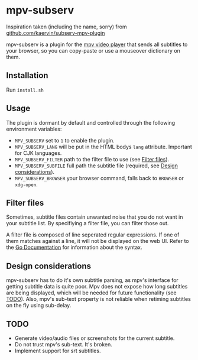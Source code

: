# mpv-subserv

Inspiration taken (including the name, sorry) from
[github.com/kaervin/subserv-mpv-plugin](https://github.com/kaervin/subserv-mpv-plugin)

mpv-subserv is a plugin for the [mpv video player](https://mpv.io/) that sends
all subtitles to your browser, so you can copy-paste or use a mouseover
dictionary on them.

## Installation

Run `install.sh`

## Usage

The plugin is dormant by default and controlled through the following
environment variables:

- `MPV_SUBSERV` set to `1` to enable the plugin.
- `MPV_SUBSERV_LANG` will be put in the HTML bodys `lang` attribute. Important for
CJK languages.
- `MPV_SUBSERV_FILTER` path to the filter file to use (see [Filter files](#filter-files)).
- `MPV_SUBSERV_SUBFILE` full path the subtitle file (required, see [Design
considerations](#design-considerations)).
- `MPV_SUBSERV_BROWSER` your browser command, falls back to `BROWSER` or
`xdg-open`.

## <a name="filter-files"></a>Filter files

Sometimes, subtitle files contain unwanted noise that you do not want in your
subtitle list. By specifiying a filter file, you can filter those out.

A filter file is composed of line seperated regular expressions. If one of them
matches against a line, it will not be displayed on the web UI. Refer to the [Go
Documentation](https://golang.org/s/re2syntax) for information about the syntax.

## <a name="design-considerations"></a>Design considerations

mpv-subserv has to do it's own subtitle parsing, as mpv's interface for getting
subtitle data is quite poor. Mpv does not expose how long subtitles are being
displayed, which will be needed for future functionality (see [TODO](#todo)).
Also, mpv's sub-text property is not reliable when retiming subtitles on the fly
using sub-delay.

## <a name="todo"></a>TODO

- Generate video/audio files or screenshots for the current subtitle.
- Do not trust mpv's sub-text. It's broken.
- Implement support for srt subtitles.
